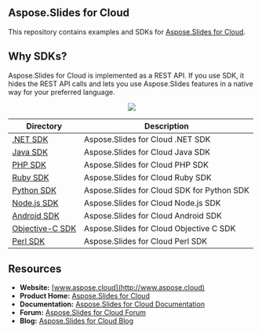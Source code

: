 ## Aspose.Slides for Cloud
This repository contains examples and SDKs for [Aspose.Slides for Cloud](https://products.aspose.cloud/slides/cloud).

## Why SDKs?
Aspose.Slides for Cloud is implemented as a REST API. If you use SDK, it hides the REST API calls and lets you use Aspose.Slides features in a native way for your preferred language.

<p align="center">
  <a title="Download complete Aspose.Slides for Cloud source code" href="https://github.com/asposeslides/Aspose_Slides_Cloud/archive/master.zip">
	<img src="https://raw.github.com/AsposeExamples/java-examples-dashboard/master/images/downloadZip-Button-Large.png" />
  </a>
</p>

Directory | Description
--------- | -----------
[.NET SDK](SDKs/Aspose.Slides-Cloud-SDK-for-.NET)  | Aspose.Slides for Cloud .NET SDK
[Java SDK](SDKs/Aspose.Slides-Cloud-SDK-for-Java)  | Aspose.Slides for Cloud Java SDK
[PHP SDK](SDKs/Aspose.Slides-Cloud-SDK-for-PHP)  | Aspose.Slides for Cloud PHP SDK
[Ruby SDK](SDKs/Aspose.Slides-Cloud-SDK-for-Ruby)  | Aspose.Slides for Cloud Ruby SDK
[Python SDK](SDKs/Aspose.Slides-Cloud-SDK-for-Python)  | Aspose.Slides for Cloud SDK for Python SDK
[Node.js SDK](SDKs/Aspose.Slides-Cloud-SDK-for-NodeJS)  | Aspose.Slides for Cloud Node.js SDK
[Android SDK](SDKs/Aspose.Slides-Cloud-SDK-for-Android) | Aspose.Slides for Cloud Android SDK
[Objective-C SDK](SDKs/Aspose.Slides-Cloud-SDK-for-ObjectiveC)  | Aspose.Slides for Cloud Objective C SDK
[Perl SDK](SDKs/Aspose.Slides-Cloud-SDK-for-Perl)  | Aspose.Slides for Cloud Perl SDK
## Resources

+ **Website:** [www.aspose.cloud](http://www.aspose.cloud)
+ **Product Home:** [Aspose.Slides for Cloud](https://products.aspose.cloud/slides)
+ **Documentation:** [Aspose.Slides for Cloud Documentation](https://docs.aspose.cloud/display/slidescloud/Home)
+ **Forum:** [Aspose.Slides for Cloud Forum](https://forum.aspose.cloud/)
+ **Blog:** [Aspose.Slides for Cloud Blog](https://blog.aspose.cloud/category/aspose-products/aspose-slides-product-family/)
